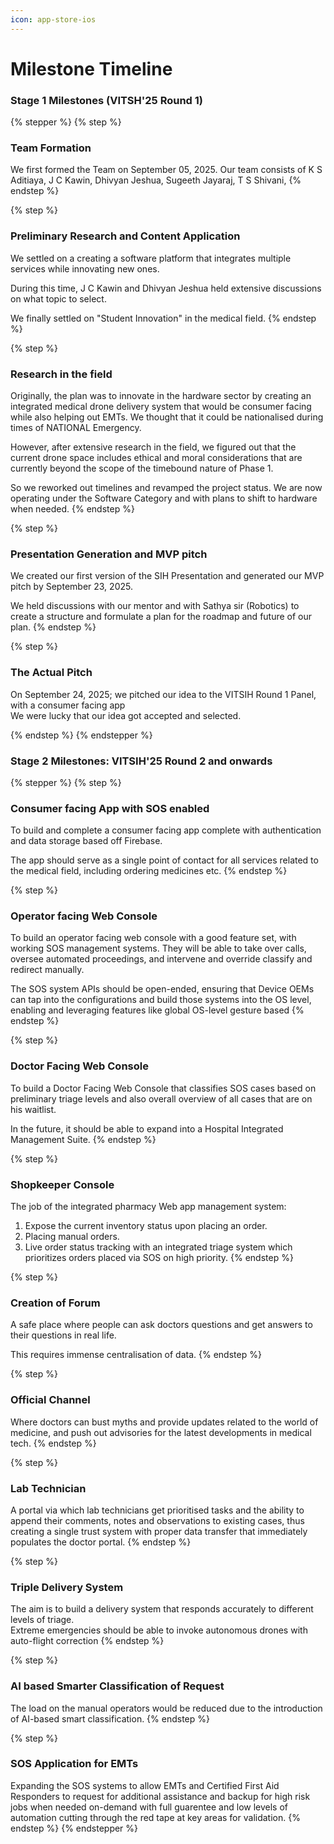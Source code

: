 ```yaml
---
icon: app-store-ios
---
```


# Milestone Timeline

### Stage 1 Milestones (VITSH'25 Round 1)

{% stepper %}
{% step %}
### Team Formation&#x20;

We first formed the Team on September 05, 2025. Our team consists of K S Aditiaya, J C Kawin, Dhivyan Jeshua, Sugeeth Jayaraj, T S Shivani,&#x20;
{% endstep %}

{% step %}
### Preliminary Research and Content Application

We settled on a creating a software platform that integrates multiple services while innovating new ones.

During this time, J C Kawin and Dhivyan Jeshua held extensive discussions on what topic to select.

We finally settled on "Student Innovation" in the medical field.&#x20;
{% endstep %}

{% step %}
### Research in the field

Originally, the plan was to innovate in the hardware sector by creating an integrated medical drone delivery system that would be consumer facing while also helping out EMTs. We thought that it could be nationalised during times of NATIONAL Emergency.

However, after extensive research in the field, we figured out that the current drone space includes ethical and moral considerations that are currently beyond the scope of the timebound nature of Phase 1.

So we reworked out timelines and revamped the project status. We are now operating under the Software Category and with plans to shift to hardware when needed.
{% endstep %}

{% step %}
### Presentation Generation and MVP pitch

We created our first version of the SIH Presentation and generated our MVP pitch by September 23, 2025.

We held discussions with our mentor and with Sathya sir (Robotics) to create a structure and formulate a plan for the roadmap and future of our plan.
{% endstep %}

{% step %}
### The Actual Pitch

On September 24, 2025; we pitched our idea to the VITSIH Round 1 Panel, with a consumer facing app\
We were lucky that our idea got accepted and selected.


{% endstep %}
{% endstepper %}

### Stage 2 Milestones: VITSIH'25 Round 2 and onwards

{% stepper %}
{% step %}
### Consumer facing App with SOS enabled

To build and complete a consumer facing app complete with authentication and data storage based off Firebase.

The app should serve as a single point of contact for all services related to the medical field, including ordering medicines etc.
{% endstep %}

{% step %}
### Operator facing Web Console

To build an operator facing web console with a good feature set, with working SOS management systems. They will be able to take over calls, oversee automated proceedings, and intervene and override classify and redirect manually.

The SOS system APIs should be open-ended, ensuring that Device OEMs can tap into the configurations and build those systems into the OS level, enabling and leveraging features like global OS-level gesture based&#x20;
{% endstep %}

{% step %}
### Doctor Facing Web Console

To build a Doctor Facing Web Console that classifies SOS cases based on preliminary triage levels and also overall overview of all cases that are on his waitlist.&#x20;

In the future, it should be able to expand into a Hospital Integrated Management Suite.
{% endstep %}

{% step %}
### Shopkeeper Console

The job of the integrated pharmacy Web app management system:

1. Expose the current inventory status upon placing an order.
2. Placing manual orders.
3. Live order status tracking with an integrated triage system which prioritizes orders placed via SOS on high priority.
{% endstep %}

{% step %}
### Creation of Forum

A safe place where people can ask doctors questions and get answers to their questions in real life.

This requires immense centralisation of data.
{% endstep %}

{% step %}
### Official Channel

Where doctors can bust myths and provide updates related to the world of medicine, and push out advisories for the latest developments in medical tech.
{% endstep %}

{% step %}
### Lab Technician&#x20;

A portal via which lab technicians get prioritised tasks and the ability to append their comments, notes and observations to existing cases, thus creating a single trust system with proper data transfer that immediately populates the doctor portal.
{% endstep %}

{% step %}
### Triple Delivery System

The aim is to build a delivery system that responds accurately to different levels of triage. \
Extreme emergencies should be able to invoke autonomous drones with auto-flight correction
{% endstep %}

{% step %}
### AI based Smarter Classification of Request

The load on the manual operators would be reduced due to the introduction of AI-based smart classification.
{% endstep %}

{% step %}
### SOS Application for EMTs

Expanding the SOS systems to allow EMTs and Certified First Aid Responders to request for additional assistance and backup for high risk jobs when needed on-demand with full guarentee and low levels of automation cutting through the red tape at key areas for validation.
{% endstep %}
{% endstepper %}
